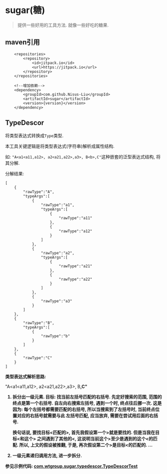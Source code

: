 

# sugar(糖)

> 提供一些好用的工具方法. 就像一些好吃的糖果.



## maven引用

```
	<repositories>
		<repository>
		    <id>jitpack.io</id>
		    <url>https://jitpack.io</url>
		</repository>
	</repositories>
	
	<!--增加依赖-->
	<dependency>
	    <groupId>com.github.Nisus-Liu</groupId>
	    <artifactId>sugar</artifactId>
	    <version>{version}</version>
	</dependency>
```







## TypeDescor

将类型表达式转换成`Type`类型.

本工具关键逻辑是将类型表达式(字符串)解析成属性结构.

如: `"A<a1<a11,a12>, a2<a21,a22>,a3>, B<b>,C"`这种嵌套的泛型表达式结构, 将其分解.

分解结果:

```
[
	{
		"rawType":"A",
		"typeArgs":[
			{
				"rawType":"a1",
				"typeArgs":[
					{
						"rawType":"a11"
					},
					{
						"rawType":"a12"
					}
				]
			},
			{
				"rawType":"a2",
				"typeArgs":[
					{
						"rawType":"a21"
					},
					{
						"rawType":"a22"
					}
				]
			},
			{
				"rawType":"a3"
			}
		]
	},
	{
		"rawType":"B",
		"typeArgs":[
			{
				"rawType":"b"
			}
		]
	},
	{
		"rawType":"C"
	}
]
```



**类型表达式解析思路:**

 "A<a1<a11,a12>, a2<a21,a22>,a3>, B<b>,C"

  1. 拆分出一级元素.
       目标: 找当前左括号匹配的右括号.
       先定好搜索的范围, 范围的终点是第一个右括号. 自左向右搜索左括号, 遇到一个时, 终点往后挪一次.
       这是因为: 每个左括号都需要匹配的右括号, 所以当搜索到了左括号时, 当前终点位置对应的右括号就需要与此
       左括号匹配, 应当放弃, 需要在尝试用后面的右括号.

       换句话说, 要找目标<匹配的>, 首先我假设第一个>就是要找的. 但是当我在目标<和这个>
       之间遇到了其他的<, 这说明当前这个>至少是遇到的这个<的匹配. 所以, 上文的假设被推翻, 于是,
       再次假设第二个>是目标<的匹配的. ...

   2. 一级元素递归调用方法, 进一步拆分.





参见示例代码: [com.wtgroup.sugar.typedescor.TypeDescorTest](./src/test/java/com/wtgroup/sugar/typedescor/TypeDescorTest.java)
